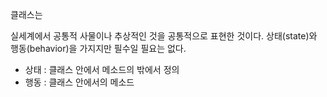클래스는 

실세계에서 공통적 사물이나 추상적인 것을 공통적으로 표현한 것이다.
상태(state)와 행동(behavior)을 가지지만 필수일 필요는 없다.

- 상태 : 클래스 안에서 메소드의 밖에서 정의
- 행동 : 클래스 안에서의 메소드


